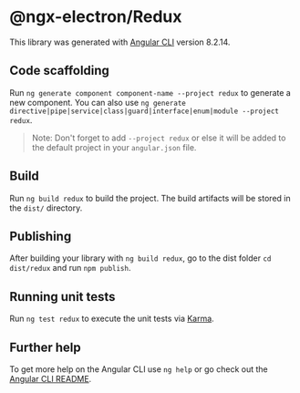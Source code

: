 # @ngx-electron/Redux

This library was generated with [Angular CLI](https://github.com/angular/angular-cli) version 8.2.14.

## Code scaffolding

Run `ng generate component component-name --project redux` to generate a new component. You can also use `ng generate directive|pipe|service|class|guard|interface|enum|module --project redux`.
> Note: Don't forget to add `--project redux` or else it will be added to the default project in your `angular.json` file. 

## Build

Run `ng build redux` to build the project. The build artifacts will be stored in the `dist/` directory.

## Publishing

After building your library with `ng build redux`, go to the dist folder `cd dist/redux` and run `npm publish`.

## Running unit tests

Run `ng test redux` to execute the unit tests via [Karma](https://karma-runner.github.io).

## Further help

To get more help on the Angular CLI use `ng help` or go check out the [Angular CLI README](https://github.com/angular/angular-cli/blob/master/README.md).
